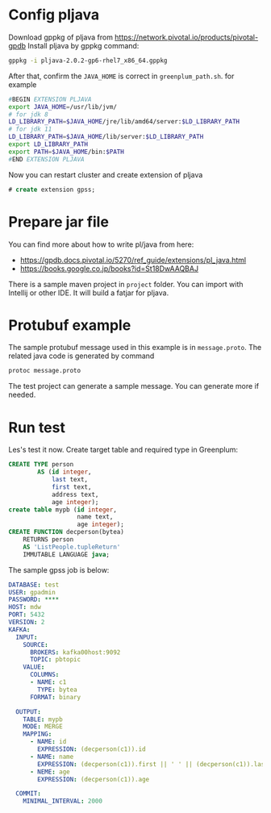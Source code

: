 # Config pljava
Download gppkg of pljava from https://network.pivotal.io/products/pivotal-gpdb
Install pljava by gppkg command:
```bash
gppkg -i pljava-2.0.2-gp6-rhel7_x86_64.gppkg
```

After that, confirm the `JAVA_HOME` is correct in `greenplum_path.sh`. for example
```bash
#BEGIN EXTENSION PLJAVA
export JAVA_HOME=/usr/lib/jvm/
# for jdk 8
LD_LIBRARY_PATH=$JAVA_HOME/jre/lib/amd64/server:$LD_LIBRARY_PATH
# for jdk 11
LD_LIBRARY_PATH=$JAVA_HOME/lib/server:$LD_LIBRARY_PATH
export LD_LIBRARY_PATH
export PATH=$JAVA_HOME/bin:$PATH
#END EXTENSION PLJAVA
```

Now you can restart cluster and create extension of pljava
```sql
# create extension gpss; 
```

# Prepare jar file
You can find more about how to write pl/java from here:
- https://gpdb.docs.pivotal.io/5270/ref_guide/extensions/pl_java.html
- https://books.google.co.jp/books?id=St18DwAAQBAJ

There is a sample maven project in `project` folder. You can import with Intellij or other IDE.
It will build a fatjar for pljava.


# Protubuf example
The sample protubuf message used in this example is in `message.proto`. 
The related java code is generated by command
```bash
protoc message.proto
```
The test project can generate a sample message.
You can generate more if needed.
# Run test
Les's test it now.
Create target table and required type in Greenplum:
```sql
CREATE TYPE person
        AS (id integer,
            last text,
            first text,
            address text,
            age integer);
create table mypb (id integer,
                   name text,
                   age integer);
CREATE FUNCTION decperson(bytea)
    RETURNS person
    AS 'ListPeople.tupleReturn'
    IMMUTABLE LANGUAGE java;
```

The sample gpss job is below:
```yaml
DATABASE: test
USER: gpadmin
PASSWORD: ****
HOST: mdw
PORT: 5432
VERSION: 2
KAFKA:
  INPUT:
    SOURCE:
      BROKERS: kafka00host:9092
      TOPIC: pbtopic
    VALUE:
      COLUMNS:
      - NAME: c1
        TYPE: bytea
      FORMAT: binary

  OUTPUT:
    TABLE: mypb
    MODE: MERGE
    MAPPING:
      - NAME: id
        EXPRESSION: (decperson(c1)).id
      - NAME: name
        EXPRESSION: (decperson(c1)).first || ' ' || (decperson(c1)).last
      - NEME: age
        EXPRESSION: (decperson(c1)).age

  COMMIT:
    MINIMAL_INTERVAL: 2000

```